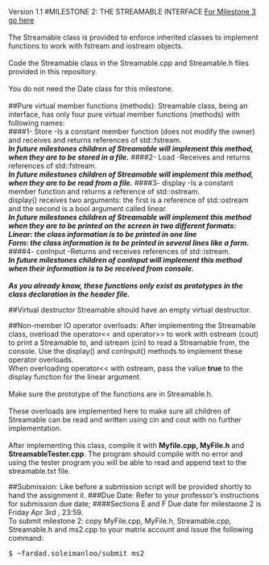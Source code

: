 Version 1.1
#MILESTONE 2: THE STREAMABLE INTERFACE
[For Milestone 3 go here](https://github.com/Seneca-OOP244/FP20151MS3)<br /><br />
The Streamable class is provided to enforce inherited classes to implement functions to work with fstream and iostream objects.<br /><br />
Code the Streamable class in the Streamable.cpp and Streamable.h files provided in this  repository. <br /><br />
You do not need the Date class for this milestone. <br /><br />
##Pure virtual member functions (methods):
Streamable class, being an interface, has only four pure virtual member functions (methods) with following names: <br />
####1- Store
  -Is a constant member function (does not modify the owner) and receives and returns references of std::fstream.<br />
***In future milestones children of Streamable will implement this method, when they are to be stored in a file.***
####2- Load
  -Receives and returns references of std::fstream.<br />
***In future milestones children of Streamable will implement this method, when they are to be read from a file.***
####3- display
  -Is a constant member function and returns a reference of std::ostream.<br />
display() receives two arguments: the first is a reference of std::ostream and the second is a bool argument called linear.<br />
***In future milestones children of Streamable will implement this method when they are to be printed on the screen in two different formats:<br />
Linear: the class information is to be printed in one line<br />
Form: the class information is to be printed in several lines like a form.<br />***
####4- conInput
  -Returns and receives references of std::istream.<br />
***In future milestones children of conInput will implement this method when their information is to be received from console.*** 
<br /><br />
***As you already know, these functions only exist as prototypes in the class declaration in the header file.***


##Virtual destructor
Streamable should have an empty virtual destructor.

##Non-member IO operator overloads:
After implementing the Streamable class, overload the operator<< and operator>> to work with ostream (cout) to print a Streamable to, and istream (cin) to read a Streamable from, the console. Use the display() and conInput() methods to implement these operator overloads.<br />
When overloading operator<< with ostream, pass the value **true** to the display function for the linear argument.<br /><br />
Make sure the prototype of the functions are in Streamable.h.<br /><br />
These overloads are implemented here to make sure all children of Streamable can be read and written using cin and cout with no further implementation.<br /><br />
After implementing this class, compile it with **Myfile.cpp, MyFile.h** and **StreamableTester.cpp**. The program should compile with no error and using the tester program you will be able to read and append text to the streamable.txt file.

##Submission:
Like before a submission script will be provided shortly to hand the assignment it. 
###Due Date:
Refer to your professor’s instructions for submission due date;
####Sections E and F
Due date for milestaone 2 is Friday Apr 3rd , 23:59.<br />
To submit milestone 2: copy MyFile.cpp, MyFile.h, Streamable.cpp, Streamable.h and ms2.cpp to your matrix account and issue the following command:<br />
<pre>
$ ~fardad.soleimanloo/submit_ms2
</pre>


